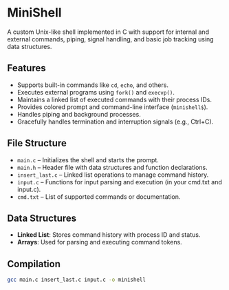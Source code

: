 # MiniShell

A custom Unix-like shell implemented in C with support for internal and external commands, piping, signal handling, and basic job tracking using data structures.

## Features

- Supports built-in commands like `cd`, `echo`, and others.
- Executes external programs using `fork()` and `execvp()`.
- Maintains a linked list of executed commands with their process IDs.
- Provides colored prompt and command-line interface (`minishell$`).
- Handles piping and background processes.
- Gracefully handles termination and interruption signals (e.g., Ctrl+C).

## File Structure

- `main.c` – Initializes the shell and starts the prompt.
- `main.h` – Header file with data structures and function declarations.
- `insert_last.c` – Linked list operations to manage command history.
- `input.c` – Functions for input parsing and execution (in your cmd.txt and input.c).
- `cmd.txt` – List of supported commands or documentation.

## Data Structures

- **Linked List**: Stores command history with process ID and status.
- **Arrays**: Used for parsing and executing command tokens.

## Compilation

```bash
gcc main.c insert_last.c input.c -o minishell
